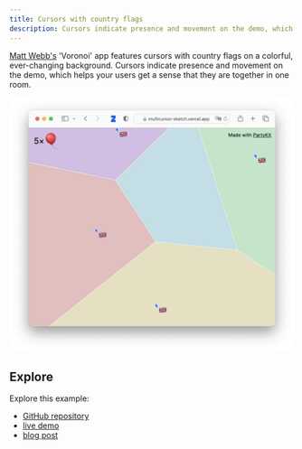 ```yaml
---
title: Cursors with country flags
description: Cursors indicate presence and movement on the demo, which helps your users get a sense that they are together in one rooms
---
```


[Matt Webb's](https://twitter.com/genmon) 'Voronoi' app features cursors with country flags on a colorful, ever-changing background. Cursors indicate presence and movement on the demo, which helps your users get a sense that they are together in one room.

![cursors](../../../../assets/voronoi.png)

## Explore

Explore this example:

- [GitHub repository](https://github.com/partykit/sketch-voronoi)
- [live demo](https://multicursor-sketch.vercel.app/)
- [blog post](https://blog.partykit.io/posts/dancing-cursors-and-voronoi-diagrams)
